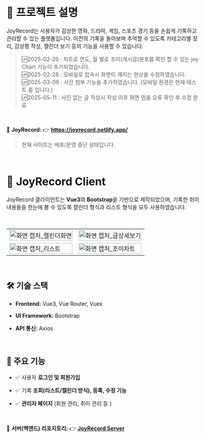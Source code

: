 # 📌 프로젝트 설명
JoyRecord는 사용자가 감상한 영화, 드라마, 게임, 스포츠 경기 등을 손쉽게 기록하고 관리할 수 있는 플랫폼입니다.
이전의 기록을 돌아보며 추억할 수 있도록 카테고리별 정리, 감상평 작성, 캘린더 보기 등의 기능을 사용할 수 있습니다.

>🆙2025-02-26 : 차트로 연도, 월 별로 조이(게시글)분포를 확인 할 수 있는 joy Chart 기능이 추가되었습니다.<br>
>🆙2025-02-28 : 모바일로 접속시 화면이 깨지는 현상을 수정하였습니다.<br>
>🆙2025-03-09 : 사진 첨부 기능을 추가하였습니다. (모바일 환경은 현재 테스트 중 입니다.)<br>
>🆙2025-05-11 : 사진 없는 글 작성시 작성 이후 화면 멈춤 오류 확인 후 수정 완료

<br>



🔗 **JoyRecord:** 👉 **https://joyrecord.netlify.app/**
> 현재 사이트는 배포/운영 중단 상태입니다.

<br>

# 📌 JoyRecord Client

JoyRecord 클라이언트는 **Vue3**와 **Bootstrap**을 기반으로 제작되었으며, 기록한 취미 내용들을 한눈에 볼 수 있도록 캘린더 형식과 리스트 형식을 모두 사용하였습니다. 

<br>
<table>
  <tr>
    <td><img width="100%" alt="화면 캡처_캘린더화면" src="https://github.com/user-attachments/assets/f46bd0ac-4503-4183-baf9-37c3657a6bd8" /></td>
    <td><img width="100%" alt="화면 캡처_글상세보기" src="https://github.com/user-attachments/assets/e8f03727-910c-485a-9ab1-a0ad6bbf8c90" /></td>
  </tr>
  <tr>
    <td><img width="100%" alt="화면 캡처_리스트" src="https://github.com/user-attachments/assets/828046f1-43d8-43b0-846e-d3ebbfdc4461" /></td>
    <td><img width="100%" alt="화면 캡처_조이차트" src="https://github.com/user-attachments/assets/b97d3c9e-1e66-4b45-91a1-dd7524eb09a9" /></td>
  </tr>
</table>
<br>


## 🛠️ 기술 스택  

- **Frontend:** Vue3, Vue Router, Vuex

- **UI Framework:** Bootstrap  

- **API 통신:** Axios  

<br>

## 📑 주요 기능  

- ✅ 사용자 **로그인 및 회원가입**  

- ✅ 기록 **조회(리스트/캘린더 방식), 등록, 수정 기능**  

- ✅ **관리자 페이지** (회원 관리, 취미 관리 등 )  

<br>

🔗 **서버(백엔드) 리포지토리:** 👉 [**JoyRecord Server**](https://github.com/pjeasu/joyRecord_server)  

